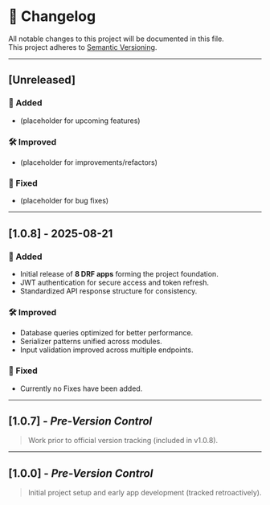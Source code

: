 # 📜 Changelog

All notable changes to this project will be documented in this file.  
This project adheres to [Semantic Versioning](https://semver.org/).

---

## [Unreleased]
### 🔨 Added
- (placeholder for upcoming features)

### 🛠 Improved
- (placeholder for improvements/refactors)

### 🐞 Fixed
- (placeholder for bug fixes)

---

## [1.0.8] - 2025-08-21
### 🔨 Added
- Initial release of **8 DRF apps** forming the project foundation.
- JWT authentication for secure access and token refresh.
- Standardized API response structure for consistency.

### 🛠 Improved
- Database queries optimized for better performance.
- Serializer patterns unified across modules.
- Input validation improved across multiple endpoints.

### 🐞 Fixed
- Currently no Fixes have been added. 


---

## [1.0.7] - *Pre-Version Control*
> Work prior to official version tracking (included in v1.0.8).

---

## [1.0.0] - *Pre-Version Control*
> Initial project setup and early app development (tracked retroactively).
